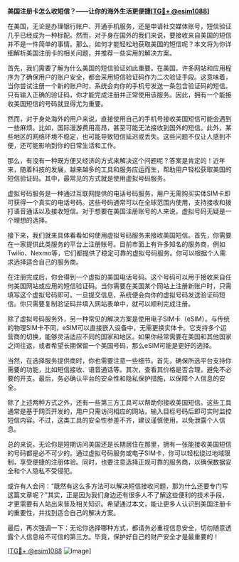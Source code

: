 **美国注册卡怎么收短信？——让你的海外生活更便捷[[TG💪+ @esim1088](https://t.me/s/esim1088)]**

在美国，无论是办理银行账户、开通手机服务，还是申请社交媒体账号，短信验证几乎已经成为一种标配。然而，对于身在国外的我们来说，要接收来自美国的短信并不是一件简单的事情。那么，如何才能轻松地获取美国的短信呢？本文将为你详细解析美国注册卡的相关问题，并推荐一些实用的解决方案。

首先，我们需要了解为什么美国的短信验证如此重要。在美国，许多网站和应用程序为了确保用户的账户安全，都会采用短信验证码作为二次验证手段。这意味着，当你尝试注册一个新的账户时，系统会向你的手机号发送一条包含验证码的短信。只有输入正确的验证码，你才能完成注册并正常使用该服务。因此，拥有一个能接收美国短信的号码就显得尤为重要。

然而，对于身处海外的用户来说，直接使用自己的手机号接收美国短信可能会遇到一些麻烦。比如，国际漫游费用高昂，甚至可能无法接收到国外的短信。此外，某些地区的网络环境不稳定，也可能导致短信延迟或丢失。这些问题不仅让人感到不便，还可能影响到你的日常生活和工作。

那么，有没有一种既方便又经济的方式来解决这个问题呢？答案是肯定的！近年来，随着科技的发展，越来越多的工具和服务应运而生，帮助用户轻松获取美国的短信验证码。其中，最常见的方式就是使用虚拟号码服务。

虚拟号码服务是一种通过互联网提供的电话号码服务，用户无需购买实体SIM卡即可获得一个真实的电话号码。这些号码通常可以在全球范围内使用，支持接收和拨打语音通话以及接收短信。对于想要在美国注册账号的人来说，虚拟号码无疑是一个理想的选择。

接下来，我们就来具体看看如何使用虚拟号码服务来接收美国短信。首先，你需要在一家提供此类服务的平台上注册账号。目前市面上有许多知名的服务商，例如Twilio、Nexmo等，它们都提供了稳定可靠的虚拟号码服务。你可以根据个人需求选择适合自己的服务商。

在注册完成后，你会得到一个虚拟的美国电话号码。这个号码可以用于接收来自任何美国网站或应用的短信验证码。当你需要在美国某个网站上注册新账户时，只需填写这个虚拟号码即可。一旦提交信息，系统便会向你的虚拟号码发送验证码短信。你只需要复制验证码并填入网站表单中，就可以顺利完成注册。

除了虚拟号码服务外，另一种常见的解决方案是使用电子SIM卡（eSIM）。与传统的物理SIM卡不同，eSIM可以直接嵌入设备中，无需更换实体卡。它支持多个运营商的切换，能够灵活适应不同的国家和地区。如果你经常需要在美国和其他国家之间往返，或者希望长期保留一个美国号码，那么eSIM可能是更好的选择。

当然，在选择服务提供商时，你也需要注意一些细节。首先，确保所选平台支持你需要的功能，比如短信接收、语音通话等。其次，查看其价格是否合理，避免不必要的开支。最后，务必确认平台的安全性和隐私保护措施，以保障个人信息的安全。

除了上述两种方式之外，还有一些第三方工具可以帮助你接收美国短信。这些工具通常是基于网页开发的，用户只需访问相应的网站，输入目标号码后即可实时监控短信内容。不过，这类工具的安全性参差不齐，建议谨慎使用，以免泄露个人信息。

总的来说，无论你是短期访问美国还是长期居住在那里，拥有一张能接收美国短信的号码都是必不可少的。通过虚拟号码服务或电子SIM卡，你可以轻松绕过地域限制，享受便捷的注册体验。同时，也要注意选择正规可靠的服务商，以确保数据安全和个人隐私不受侵犯。

或许有人会问：“既然有这么多方法可以解决短信接收问题，那为什么还要专门写这篇文章呢？”其实，正是因为我们身边还有很多人不了解这些便利的技术手段，才更需要有人站出来普及相关知识。希望通过本文，能让更多人认识到美国注册卡的重要性，并找到适合自己的解决方案。

最后，再次强调一下：无论你选择哪种方式，都请务必重视信息安全，切勿随意透露个人信息给不可信的第三方。毕竟，保护好自己的财产安全才是最重要的！

[[TG💪+ @esim1088](https://t.me/s/esim1088) ![Image](https://i.postimg.cc/4NQfJmqS/Snipaste-2025-05-13-00-14-12.png)]